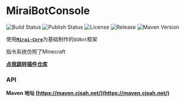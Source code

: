 # MiraiBotConsole

![Build Status](https://img.shields.io/github/workflow/status/Cjsah/MiraiBotConsole/Build)
![Publish Status](https://img.shields.io/github/workflow/status/Cjsah/MiraiBotConsole/Publish%20Release?label=publish)
![License](https://img.shields.io/github/license/Cjsah/MiraiBotConsole)
![Release](https://img.shields.io/github/v/release/Cjsah/MiraiBotConsole?include_prereleases)
![Maven Version](https://img.shields.io/maven-metadata/v?metadataUrl=https%3A%2F%2Fmaven.cjsah.net%2Fnet%2Fcjsah%2Fconsole%2FMiraiBotConsole%2Fmaven-metadata.xml)

使用[**`Mirai-Core`**](https://github.com/mamoe/mirai)为基础制作的`QQBot`框架

指令系统仿照了Minecraft

[**点我跳转插件仓库**](https://github.com/Cjsah/MiraiConsolePlugins)

### API

**Maven 地址 [https://maven.cjsah.net/](https://maven.cjsah.net/)**





